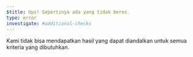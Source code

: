```yaml
---
$title: Ups! Sepertinya ada yang tidak beres.
type: error
investigate: #additional-checks
---
```


Kami tidak bisa mendapatkan hasil yang dapat diandalkan untuk semua kriteria yang dibutuhkan.
